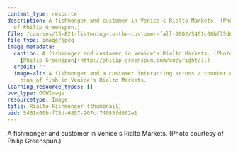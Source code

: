 ```yaml
---
content_type: resource
description: A fishmonger and customer in Venice's Rialto Markets. (Photo courtesy
  of Philip Greenspun.)
file: /courses/15-821-listening-to-the-customer-fall-2002/5461c00bf75d6857207c74085fd862e1_15-821f02-th.jpg
file_type: image/jpeg
image_metadata:
  caption: A fishmonger and customer in Venice's Rialto Markets. (Photo courtesy of
    [Philip Greenspun](http://philip.greenspun.com/copyright/).)
  credit: ''
  image-alt: A fishmonger and a customer interacting across a counter covered with
    bins of fish in Venice's Rialto Markets.
learning_resource_types: []
ocw_type: OCWImage
resourcetype: Image
title: Rialto Fishmonger (thumbnail)
uid: 5461c00b-f75d-6857-207c-74085fd862e1
---
```

A fishmonger and customer in Venice's Rialto Markets. (Photo courtesy of Philip Greenspun.)